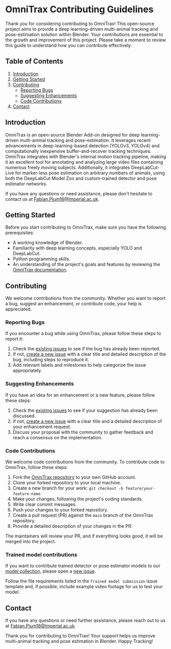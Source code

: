 # OmniTrax Contributing Guidelines

Thank you for considering contributing to OmniTrax! This open-source project aims to provide a deep learning-driven multi-animal tracking and pose-estimation solution within Blender. Your contributions are essential to the growth and improvement of this project. Please take a moment to review this guide to understand how you can contribute effectively.

## Table of Contents

1. [Introduction](#introduction)
2. [Getting Started](#getting-started)
3. [Contributing](#contributing)
    - [Reporting Bugs](#reporting-bugs)
    - [Suggesting Enhancements](#suggesting-enhancements)
    - [Code Contributions](#code-contributions)
4. [Contact](#contact)

## Introduction

OmniTrax is an open-source Blender Add-on designed for deep learning-driven multi-animal tracking and pose-estimation. It leverages recent advancements in deep-learning-based detection (YOLOv3, YOLOv4) and computationally inexpensive buffer-and-recover tracking techniques. OmniTrax integrates with Blender's internal motion tracking pipeline, making it an excellent tool for annotating and analyzing large video files containing numerous freely moving subjects. Additionally, it integrates DeepLabCut-Live for marker-less pose estimation on arbitrary numbers of animals, using both the DeepLabCut Model Zoo and custom-trained detector and pose estimator networks.

If you have any questions or need assistance, please don't hesitate to contact us at [Fabian.Plum18@Imperial.ac.uk](mailto:fabian.plum18@imperial.ac.uk).

## Getting Started

Before you start contributing to OmniTrax, make sure you have the following prerequisites:

- A working knowledge of Blender.
- Familiarity with deep learning concepts, especially YOLO and DeepLabCut.
- Python programming skills.
- An understanding of the project's goals and features by reviewing the [OmniTrax documentation](https://github.com/FabianPlum/OmniTrax/tree/main/docs).

## Contributing

We welcome contributions from the community. Whether you want to report a bug, suggest an enhancement, or contribute code, your help is appreciated.

### Reporting Bugs

If you encounter a bug while using OmniTrax, please follow these steps to report it:

1. Check the [existing issues](https://github.com/FabianPlum/OmniTrax/issues) to see if the bug has already been reported.
2. If not, [create a new issue](https://github.com/FabianPlum/OmniTrax/issues/new/choose) with a clear title and detailed description of the bug, including steps to reproduce it.
3. Add relevant labels and milestones to help categorize the issue appropriately.

### Suggesting Enhancements

If you have an idea for an enhancement or a new feature, please follow these steps:

1. Check the [existing issues](https://github.com/FabianPlum/OmniTrax/issues) to see if your suggestion has already been discussed.
2. If not, [create a new issue](https://github.com/FabianPlum/OmniTrax/issues/new/choose) with a clear title and a detailed description of your enhancement request.
3. Discuss your proposal with the community to gather feedback and reach a consensus on the implementation.

### Code Contributions

We welcome code contributions from the community. To contribute code to OmniTrax, follow these steps:

1. Fork the [OmniTrax repository](https://github.com/FabianPlum/OmniTrax) to your own GitHub account.
2. Clone your forked repository to your local machine.
3. Create a new branch for your work: `git checkout -b feature/your-feature-name`.
4. Make your changes, following the project's coding standards.
5. Write clear commit messages.
6. Push your changes to your forked repository.
7. Create a pull request (PR) against the `main` branch of the OmniTrax repository.
8. Provide a detailed description of your changes in the PR.

The maintainers will review your PR, and if everything looks good, it will be merged into the project.

### Trained model contributions

If you want to contribute trained detector or pose estimator models to our 
[model collection](https://github.com/FabianPlum/OmniTrax/blob/main/docs/trained_networks.md),
please open a [new issue](https://github.com/FabianPlum/OmniTrax/issues/new/choose).

Follow the file requirements listed in the `Trained model submission` issue template and, if possible, include example 
video footage for us to test your model.

## Contact

If you have any questions or need further assistance, please reach out to us at [Fabian.Plum18@Imperial.ac.uk](mailto:fabian.plum18@imperial.ac.uk).

Thank you for contributing to OmniTrax! Your support helps us improve multi-animal tracking and pose estimation in Blender.
Happy Tracking!
